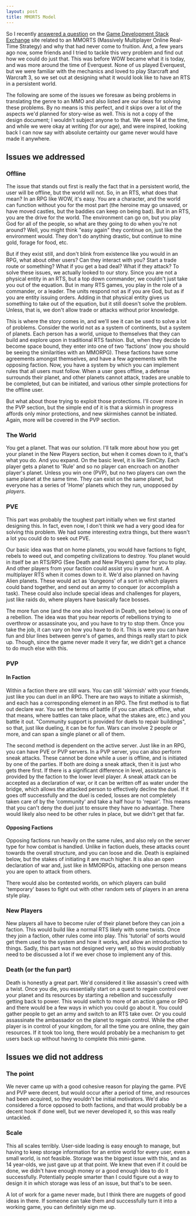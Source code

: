 ```yaml
---
layout: post
title: MMORTS Model
---
```

So I recently [answered a question](http://gamedev.stackexchange.com/questions/20469/what-has-stopped-mmorts-games-from-being-successful/20474#20474) on the [Game Development Stack Exchange](http://gamedev.stackexchange.com/) site related to an MMORTS (Massively Multiplayer Online Real-Time Strategy) and why that had never come to fruition. And, a few years ago now, some friends and I tried to tackle this very problem and find out how we could do just that. This was before WOW became what it is today, and was more around the time of Everquest. None of us played Everquest, but we were familiar with the mechanics and loved to play Starcraft and Warcraft 3, so we set out at designing what it would look like to have an RTS in a persistent world.

The following are some of the issues we foresaw as being problems in translating the genre to an MMO and also listed are our ideas for solving these problems. By no means is this perfect, and it skips over a lot of the aspects we'd planned for story-wise as well. This is not a copy of the design document; I wouldn't subject anyone to that. We were 14 at the time, and while we were okay at writing (for our age), and were inspired, looking back I can now say with absolute certainty our game never would have made it anywhere.

## Issues we addressed

### Offline

The issue that stands out first is really the fact that in a persistent world, the user will be offline, but the world will not. So, in an RTS, what does that mean? In an RPG like WOW, it's easy. You are a character, and the world can function without you for the most part (the heroine may go unsaved, or have moved castles, but the baddies can keep on being bad). But in an RTS, you are the drive for the world. The environment can go on, but you play God for all of the people, so what are they going to do when you're not around? Well, you might think "easy again" they continue on, just like the environment would. They don't do anything drastic, but continue to mine gold, forage for food, etc.

But if they exist still, and don't blink from existence like you would in an RPG, what about other users? Can they interact with you? Start a trade route or something? What if you get a bad deal? What if they attack? To solve these issues, we actually looked to our story. Since you are not a physical entity in an RTS, but a top down commander, we couldn't just take you out of the equation. But in many RTS games, you play in the role of a commander, or a leader. The units respond not as if you are God, but as if you are entity issuing orders. Adding in that physical entity gives us something to take out of the equation, but it still doesn't solve the problem. Unless, that is, we don't allow trade or attacks without prior knowledge.

This is where the story comes in, and we'll see it can be used to solve a lot of problems. Consider the world not as a system of continents, but a system of planets. Each person has a world, unique to themselves that they can build and explore upon in traditional RTS fashion. But, when they decide to become space bound, they enter into one of two 'factions' (now you should be seeing the similarities with an MMORPG). These factions have some agreements amongst themselves, and have a few agreements with the opposing faction. Now, you have a system by which you can implement rules that all users must follow. When a user goes offline, a defense surrounds their planet, and other planets cannot attack, trades are unable to be completed, but can be initiated, and various other simple protections for the offline user.

But what about those trying to exploit those protections. I'll cover more in the PVP section, but the simple end of it is that a skirmish in progress affords only minor protections, and new skirmishes cannot be initiated. Again, more will be covered in the PVP section.

### The World

You get a planet. That was our solution. I'll talk more about how you get your planet in the New Players section, but when it comes down to it, that's what you do. And you expand. On the basic level, it is like SimCity. Each player gets a planet to 'Rule' and so no player can encroach on another player's planet. Unless you win one (PVP), but no two players can own the same planet at the same time. They can exist on the same planet, but everyone has a series of 'Home' planets which they run, unopposed *by players*.

### PVE

This part was probably the toughest part initially when we first started designing this. In fact, even now, I don't think we had a very good idea for solving this problem. We had some interesting extra things, but there wasn't a lot you could do to seek out PVE.

Our basic idea was that on home planets, you would have factions to fight, rebels to weed out, and competing civilizations to destroy. You planet would in itself be an RTS/RPG (See Death and New Players) game for you to play. And other players from your faction could assist you in your hunt. A multiplayer RTS when it comes down to it. We'd also planned on having Alien planets. These would act as 'dungeons' of a sort in which players could band together, and send out an army to conquer (or accomplish a task). These could also include special ideas and challenges for players, just like raids do, where players have basically face bosses.

The more fun one (and the one also involved in Death, see below) is one of a rebellion. The idea was that you hear reports of rebellions trying to overthrow or assassinate you, and you have to try to stop them. Once you take the job, it can vary on how you have to do it. This is were you can have fun and blur lines between genre's of games, and things really start to pick up. Though, since the game never made it very far, we didn't get a chance to do much else with this.

### PVP

#### In Faction

Within a faction there are still wars. You can still 'skirmish' with your friends, just like you can duel in an RPG. There are two ways to initiate a skirmish, and each has a corresponding element in an RPG. The first method is to flat out declare war. You set the terms of battle (if you can attack offline, what that means, where battles can take place, what the stakes are, etc.) and you battle it out. "Community support is provided for duels to repair buildings", so that, just like dueling, it can be for fun. Wars can involve 2 people or more, and can span a single planet or all of them.

The second method is dependent on the active server. Just like in an RPG, you can have PVE or PVP servers. In a PVP server, you can also perform sneak attacks. These cannot be done while a user is offline, and is initiated by one of the parties. If both are doing a sneak attack, then it is just who gets there first. If there is a significant difference in level, assistance is provided by the faction to the lower level player. A sneak attack can be accepted as a declaration of war, or it can be written off as water under the bridge, which allows the attacked person to effectively decline the duel. If it goes off successfully and the duel is ceded, losses are not completely taken care of by the 'community' and take a half hour to 'repair'. This means that you can't deny the duel just to ensure they have no advantage. There would likely also need to be other rules in place, but we didn't get that far.

#### Opposing Factions

Opposing factions run heavily on the same rules, and also rely on the server type for how combat is handled. Unlike in faction duels, these attacks count towards the overall structure, and you can loose and die. Death is explained below, but the stakes of initiating it are much higher. It is also an open declaration of war and, just like in MMORPGs, attacking one person means you are open to attack from others.

There would also be contested worlds, on which players can build 'temporary' bases to fight out with other random sets of players in an arena style play.

### New Players

New players all have to become ruler of their planet before they can join a faction. This would build like a normal RTS likely with some twists. Once they join a faction, other rules come into play. This 'tutorial' of sorts would get them used to the system and how it works, and allow an introduction to things. Sadly, this part was not designed very well, so this would probably need to be discussed a lot if we ever chose to implement any of this.

### Death (or the fun part)

Death is honestly a great part. We'd considered it like assassin's creed with a twist. Once you die, you essentially start on a quest to regain control over your planet and its resources by starting a rebellion and successfully getting back to power. This would switch to more of an action game or RPG and there would be a few ways in which you could go about it. You could gather people to get an army and switch to an RTS take over. Or you could assassinate the ambassador on the planet to regain control. While the other player is in control of your kingdom, for all the time you are online, they gain resources. If it took too long, there would probably be a mechanism to get users back up without having to complete this mini-game.

## Issues we did not address

### The point

We never came up with a good cohesive reason for playing the game. PVE and PVP were decent, but would occur after a period of time, and resources had been acquired, so they wouldn't be initial motivators. We'd also considered a force opposed to both factions, and that would probably be a decent hook if done well, but we never developed it, so this was really untackled.

### Scale

This all scales terribly. User-side loading is easy enough to manage, but having to keep storage information for an entire world for every user, even a small world, is not feasible. Storage was the biggest issue with this, and as 14 year-olds, we just gave up at that point. We knew that even if it could be done, we didn't have enough money or a good enough idea to do it successfully. Potentially people smarter than I could figure out a way to design it in which storage was less of an issue, but that's to be seen.

A lot of work for a game never made, but I think there are nuggets of good ideas in there. If someone can take them and successfully turn it into a working game, you can definitely sign me up.
